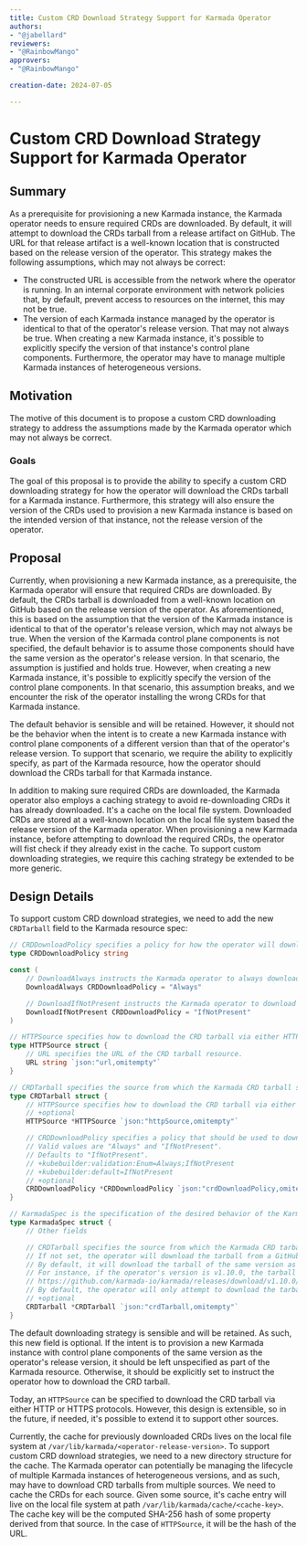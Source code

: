 ```yaml
---
title: Custom CRD Download Strategy Support for Karmada Operator
authors:
- "@jabellard"
reviewers:
- "@RainbowMango"
approvers:
- "@RainbowMango"

creation-date: 2024-07-05

---
```


# Custom CRD Download Strategy Support for Karmada Operator

## Summary

As a prerequisite for provisioning a new Karmada instance, the Karmada operator needs to ensure required CRDs are downloaded.
By default, it will attempt to download the CRDs tarball from a release artifact on GitHub. The URL for that release artifact is a well-known location
that is constructed based on the release version of the operator. This strategy makes the following assumptions, which may not always be correct:
- The constructed URL is accessible from the network where the operator is running. In an internal corporate environment with network policies that,
by default, prevent access to resources on the internet, this may not be true.
- The version of each Karmada instance managed by the operator is identical to that of the operator's release version. That may not always be true. When creating a new Karmada instance,
it's possible to explicitly specify the version of that instance's control plane components. Furthermore, the operator may have to manage multiple Karmada instances of heterogeneous versions.


## Motivation

The motive of this document is to propose a custom CRD downloading strategy to address the assumptions made by the Karmada operator which may not always be correct.


### Goals

The goal of this proposal is to provide the ability to specify a custom CRD downloading strategy for how the operator will download the CRDs tarball for a Karmada instance.
Furthermore, this strategy will also ensure the version of the CRDs used to provision a new Karmada instance is based on the intended version of that instance, not the release version of the operator.

## Proposal

Currently, when provisioning a new Karmada instance, as a prerequisite, the Karmada operator will ensure that required CRDs are downloaded. By default, the CRDs tarball is
downloaded from a well-known location on GitHub based on the release version of the operator. As aforementioned, this is based on the assumption that the version of the Karmada instance 
is identical to that of the operator's release version, which may not always be true. When the version of the Karmada control plane components is not specified, the default behavior is to assume
those components should have the same version as the operator's release version. In that scenario, the assumption is justified and holds true. However, when creating a new Karmada instance, it's possible to explicitly
specify the version of the control plane components. In that scenario, this assumption breaks, and we encounter the risk of the operator installing the wrong CRDs for that Karmada instance.

The default behavior is sensible and will be retained. However, it should not be the behavior when the intent is to create a new Karmada instance with control plane components of a different version than that of the operator's release version. 
To support that scenario, we require the ability to explicitly specify, as part of the Karmada resource, how the operator should download the CRDs tarball for that Karmada instance.

In addition to making sure required CRDs are downloaded, the Karmada operator also employs a caching strategy to avoid re-downloading CRDs it has already downloaded. It's a cache on the local file system.
Downloaded CRDs are stored at a well-known location on the local file system based the release version of the Karmada operator. When provisioning a new Karmada instance, before attempting to download the required CRDs, the operator will fist check if
they already exist in the cache. To support custom downloading strategies, we require this caching strategy be extended to be more generic.

## Design Details

To support custom CRD download strategies, we need to add the new `CRDTarball` field to the Karmada resource spec:
```go
// CRDDownloadPolicy specifies a policy for how the operator will download the Karmada CRD tarball
type CRDDownloadPolicy string

const (
	// DownloadAlways instructs the Karmada operator to always download the CRD tarball from a remote location.
	DownloadAlways CRDDownloadPolicy = "Always"

	// DownloadIfNotPresent instructs the Karmada operator to download the CRDs tarball from a remote location only if it is not yet present in the local cache.
	DownloadIfNotPresent CRDDownloadPolicy = "IfNotPresent"
)

// HTTPSource specifies how to download the CRD tarball via either HTTP or HTTPS protocol.
type HTTPSource struct {
	// URL specifies the URL of the CRD tarball resource.
	URL string `json:"url,omitempty"`
}

// CRDTarball specifies the source from which the Karmada CRD tarball should be downloaded, along with the download policy to use.
type CRDTarball struct {
	// HTTPSource specifies how to download the CRD tarball via either HTTP or HTTPS protocol.
	// +optional
	HTTPSource *HTTPSource `json:"httpSource,omitempty"`

	// CRDDownloadPolicy specifies a policy that should be used to download the CRD tarball.
	// Valid values are "Always" and "IfNotPresent".
	// Defaults to "IfNotPresent".
	// +kubebuilder:validation:Enum=Always;IfNotPresent
	// +kubebuilder:default=IfNotPresent
	// +optional
	CRDDownloadPolicy *CRDDownloadPolicy `json:"crdDownloadPolicy,omitempty"`
}

// KarmadaSpec is the specification of the desired behavior of the Karmada.
type KarmadaSpec struct {
	// Other fields

	// CRDTarball specifies the source from which the Karmada CRD tarball should be downloaded, along with the download policy to use.
	// If not set, the operator will download the tarball from a GitHub release.
	// By default, it will download the tarball of the same version as the operator itself.
	// For instance, if the operator's version is v1.10.0, the tarball will be downloaded from the following location:
	// https://github.com/karmada-io/karmada/releases/download/v1.10.0/crds.tar.gz
	// By default, the operator will only attempt to download the tarball if it's not yet present in the local cache.
	// +optional
	CRDTarball *CRDTarball `json:"crdTarball,omitempty"`
}
```

The default downloading strategy is sensible and will be retained. As such, this new field is optional. If the intent is to provision a new Karmada instance with control plane components of the same version as the operator's
release version, it should be left unspecified as part of the Karmada resource. Otherwise, it should be explicitly set to instruct the operator how to download the CRD tarball.

Today, an `HTTPSource` can be specified to download the CRD tarball via either HTTP or HTTPS protocols. However, this design is extensible, so in the future, if needed, it's possible to extend it to support other sources.

Currently, the cache for previously downloaded CRDs lives on the local file system at `/var/lib/karmada/<operator-release-version>`. To support custom CRD download strategies, we need to a new directory structure for the cache.
The Karmada operator can potentially be managing the lifecycle of multiple Karmada instances of heterogeneous versions, and as such, may have to download CRD tarballs from multiple sources. We need to cache the CRDs for each source.
Given some source, it's cache entry will live on the local file system at path `/var/lib/karmada/cache/<cache-key>`. The cache key will be the computed SHA-256 hash of some property derived from that source. In the case of `HTTPSource`, it will be the hash of the URL.